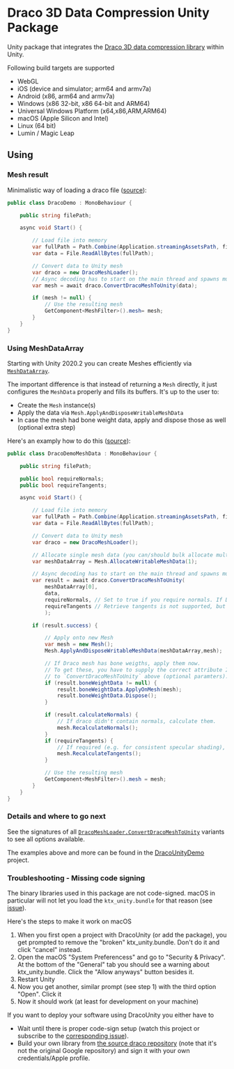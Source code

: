 # Draco 3D Data Compression Unity Package

Unity package that integrates the [Draco 3D data compression library](https://google.github.io/draco) within Unity.

Following build targets are supported

- WebGL
- iOS (device and simulator; arm64 and armv7a)
- Android (x86, arm64 and armv7a)
- Windows (x86 32-bit, x86 64-bit and ARM64)
- Universal Windows Platform (x64,x86,ARM,ARM64)
- macOS (Apple Silicon and Intel)
- Linux (64 bit)
- Lumin / Magic Leap

## Using

### Mesh result

Minimalistic way of loading a draco file ([source][DracoDemo]):

```csharp
public class DracoDemo : MonoBehaviour {

    public string filePath;

    async void Start() {

        // Load file into memory
        var fullPath = Path.Combine(Application.streamingAssetsPath, filePath);
        var data = File.ReadAllBytes(fullPath);

        // Convert data to Unity mesh
        var draco = new DracoMeshLoader();
        // Async decoding has to start on the main thread and spawns multiple C# jobs.
        var mesh = await draco.ConvertDracoMeshToUnity(data);

        if (mesh != null) {
            // Use the resulting mesh
            GetComponent<MeshFilter>().mesh= mesh;
        }
    }
}
```

### Using MeshDataArray

Starting with Unity 2020.2 you can create Meshes efficiently via [`MeshDataArray`][MeshDataArray].

The important difference is that instead of returning a `Mesh` directly, it just configures the `MeshData` properly and fills its buffers. It's up to the user to:

- Create the `Mesh` instance(s)
- Apply the data via `Mesh.ApplyAndDisposeWritableMeshData`
- In case the mesh had bone weight data, apply and dispose those as well (optional extra step)

Here's an examply how to do this ([source][DracoDemoMeshData]):

```csharp
public class DracoDemoMeshData : MonoBehaviour {

    public string filePath;

    public bool requireNormals;
    public bool requireTangents;

    async void Start() {

        // Load file into memory
        var fullPath = Path.Combine(Application.streamingAssetsPath, filePath);
        var data = File.ReadAllBytes(fullPath);

        // Convert data to Unity mesh
        var draco = new DracoMeshLoader();

        // Allocate single mesh data (you can/should bulk allocate multiple at once, if you're loading multiple draco meshes)
        var meshDataArray = Mesh.AllocateWritableMeshData(1);

        // Async decoding has to start on the main thread and spawns multiple C# jobs.
        var result = await draco.ConvertDracoMeshToUnity(
            meshDataArray[0],
            data,
            requireNormals, // Set to true if you require normals. If Draco data does not contain them, they are allocated and we have to calculate them below
            requireTangents // Retrieve tangents is not supported, but this will ensure they are allocated and can be calculated later (see below)
            );

        if (result.success) {

            // Apply onto new Mesh
            var mesh = new Mesh();
            Mesh.ApplyAndDisposeWritableMeshData(meshDataArray,mesh);

            // If Draco mesh has bone weigths, apply them now.
            // To get these, you have to supply the correct attribute IDs
            // to `ConvertDracoMeshToUnity` above (optional paramters).
            if (result.boneWeightData != null) {
                result.boneWeightData.ApplyOnMesh(mesh);
                result.boneWeightData.Dispose();
            }

            if (result.calculateNormals) {
                // If draco didn't contain normals, calculate them.
                mesh.RecalculateNormals();
            }
            if (requireTangents) {
                // If required (e.g. for consistent specular shading), calculate tangents
                mesh.RecalculateTangents();
            }

            // Use the resulting mesh
            GetComponent<MeshFilter>().mesh = mesh;
        }
    }
}
```

### Details and where to go next

See the signatures of all [`DracoMeshLoader.ConvertDracoMeshToUnity`][DracoMeshLoader] variants to see all options available.

The examples above and more can be found in the [DracoUnityDemo][DracoUnityDemo] project.

### Troubleshooting - Missing code signing

The binary libraries used in this package are not code-signed. macOS in particular will not let you load the `ktx_unity.bundle` for that reason (see [issue](https://github.com/atteneder/DracoUnity/issues/4)).

Here's the steps to make it work on macOS

1. When you first open a project with DracoUnity (or add the package), you get prompted to remove the "broken" ktx_unity.bundle. Don't do it and click "cancel" instead.
2. Open the macOS "System Preferencess" and go to "Security & Privacy". At the bottom of the "General" tab you should see a warning about ktx_unity.bundle. Click the "Allow anyways" button besides it.
3. Restart Unity
4. Now you get another, similar prompt (see step 1) with the third option "Open". Click it
5. Now it should work (at least for development on your machine)

If you want to deploy your software using DracoUnity you either have to

- Wait until there is proper code-sign setup (watch this project or subscribe to the [corresponding issue](https://github.com/atteneder/DracoUnity/issues/4)).
- Build your own library from [the source draco repository](https://github.com/atteneder/draco) (note that it's not the original Google repository) and sign it with your own credentials/Apple profile.


[DracoDemo]: https://github.com/atteneder/DracoUnityDemo/blob/main/Assets/Scripts/DracoDemo.cs
[DracoDemoMeshData]: https://github.com/atteneder/DracoUnityDemo/blob/main/Assets/Scripts/DracoDemoMeshData.cs
[DracoMeshLoader]: https://github.com/atteneder/DracoUnity/blob/main/Runtime/Scripts/DracoMeshLoader.cs
[DracoUnityDemo]: https://github.com/atteneder/DracoUnityDemo

[MeshDataArray]: https://docs.unity3d.com/2021.2/Documentation/ScriptReference/Mesh.MeshDataArray.html
